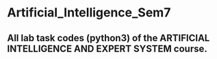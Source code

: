 # Artificial_Intelligence_Sem7

## All lab task codes (python3) of the ARTIFICIAL INTELLIGENCE AND EXPERT SYSTEM course.